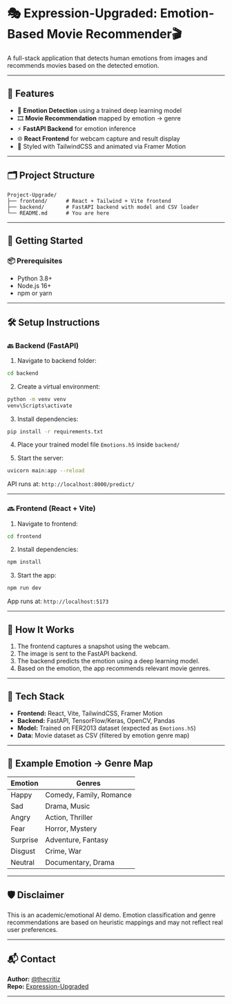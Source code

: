 
# 🎭 Expression-Upgraded: Emotion-Based Movie Recommender🎬

A full-stack application that detects human emotions from images and recommends movies based on the detected emotion.

---

## 🧠 Features

- 🎯 **Emotion Detection** using a trained deep learning model
- 🎞️ **Movie Recommendation** mapped by emotion → genre
- ⚡ **FastAPI Backend** for emotion inference
- 🌐 **React Frontend** for webcam capture and result display
- 🎨 Styled with TailwindCSS and animated via Framer Motion

---

## 🗂️ Project Structure

```
Project-Upgrade/
├── frontend/      # React + Tailwind + Vite frontend
├── backend/       # FastAPI backend with model and CSV loader
└── README.md      # You are here
```

---

## 🚀 Getting Started

### 📦 Prerequisites

- Python 3.8+
- Node.js 16+
- npm or yarn

---

## 🛠️ Setup Instructions

### 🔙 Backend (FastAPI)

1. Navigate to backend folder:

```bash
cd backend
```

2. Create a virtual environment:

```bash
python -m venv venv
venv\Scripts\activate
```

3. Install dependencies:

```bash
pip install -r requirements.txt
```

4. Place your trained model file `Emotions.h5` inside `backend/`

5. Start the server:

```bash
uvicorn main:app --reload
```

API runs at: `http://localhost:8000/predict/`

---

### 🔜 Frontend (React + Vite)

1. Navigate to frontend:

```bash
cd frontend
```

2. Install dependencies:

```bash
npm install
```

3. Start the app:

```bash
npm run dev
```

App runs at: `http://localhost:5173`

---

## 🤖 How It Works

1. The frontend captures a snapshot using the webcam.
2. The image is sent to the FastAPI backend.
3. The backend predicts the emotion using a deep learning model.
4. Based on the emotion, the app recommends relevant movie genres.

---

## 📌 Tech Stack

- **Frontend:** React, Vite, TailwindCSS, Framer Motion
- **Backend:** FastAPI, TensorFlow/Keras, OpenCV, Pandas
- **Model:** Trained on FER2013 dataset (expected as `Emotions.h5`)
- **Data:** Movie dataset as CSV (filtered by emotion genre map)

---

## 🧾 Example Emotion → Genre Map

| Emotion   | Genres                      |
|-----------|-----------------------------|
| Happy     | Comedy, Family, Romance     |
| Sad       | Drama, Music                |
| Angry     | Action, Thriller            |
| Fear      | Horror, Mystery             |
| Surprise  | Adventure, Fantasy          |
| Disgust   | Crime, War                  |
| Neutral   | Documentary, Drama          |

---

## 🛡️ Disclaimer

This is an academic/emotional AI demo. Emotion classification and genre recommendations are based on heuristic mappings and may not reflect real user preferences.

---

## 📬 Contact

**Author:** [@thecritiz](https://github.com/thecritiz)  
**Repo:** [Expression-Upgraded](https://github.com/thecritiz/expression-upgraded)

---


